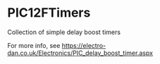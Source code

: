 # PIC12FTimers
Collection of simple delay boost timers

For more info, see https://electro-dan.co.uk/Electronics/PIC_delay_boost_timer.aspx
